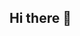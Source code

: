 ## Hi there 👋

<!--
**yonghyewon/yonghyewon** is a ✨ _special_ ✨ repository because its `README.md` (this file) appears on your GitHub profile.

  <div align=center>
	
  [![Hits](https://hits.seeyoufarm.com/api/count/incr/badge.svg?url=https%3A%2F%2Fgithub.com%2Fyonghyewon%2Fyonghyewon%2Fedit%2Fmain%2FREADME.md&count_bg=%2379C83D&title_bg=%23555555&icon=&icon_color=%23E7E7E7&title=hits&edge_flat=false)](https://hits.seeyoufarm.com)

